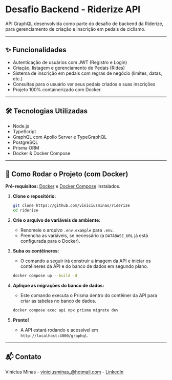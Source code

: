 # Desafio Backend - Riderize API

API GraphQL desenvolvida como parte do desafio de backend da Riderize, para gerenciamento de criação e inscrição em pedais de ciclismo.

---

## ✨ Funcionalidades

- Autenticação de usuários com JWT (Registro e Login)
- Criação, listagem e gerenciamento de Pedais (Rides)
- Sistema de inscrição em pedais com regras de negócio (limites, datas, etc.)
- Consultas para o usuário ver seus pedais criados e suas inscrições
- Projeto 100% containerizado com Docker.

---

## 🛠️ Tecnologias Utilizadas

- Node.js
- TypeScript
- GraphQL com Apollo Server e TypeGraphQL
- PostgreSQL
- Prisma ORM
- Docker & Docker Compose

---

## 🚀 Como Rodar o Projeto (com Docker)

**Pré-requisitos:** [Docker](https://www.docker.com/products/docker-desktop/) e [Docker Compose](https://docs.docker.com/compose/install/) instalados.

1. **Clone o repositório:**
   ```bash
   git clone https://github.com/viniciusminas/riderize
   cd riderize
   ```

2. **Crie o arquivo de variáveis de ambiente:**
   - Renomeie o arquivo `.env.example` para `.env`.
   - Preencha as variáveis, se necessário (a `DATABASE_URL` já está configurada para o Docker).

3. **Suba os contêineres:**
   - O comando a seguir irá construir a imagem da API e iniciar os contêineres da API e do banco de dados em segundo plano.
   ```bash
   docker compose up --build -d
   ```

4. **Aplique as migrações do banco de dados:**
   - Este comando executa o Prisma dentro do contêiner da API para criar as tabelas no banco de dados.
   ```bash
   docker compose exec api npx prisma migrate dev
   ```

5. **Pronto!**
   - A API estará rodando e acessível em `http://localhost:4000/graphql`.

---

## 📬 Contato

Vinícius Minas - viniciusminas_@hotmail.com - [LinkedIn](https://www.linkedin.com/in/vinicius-antonio-minas/)
